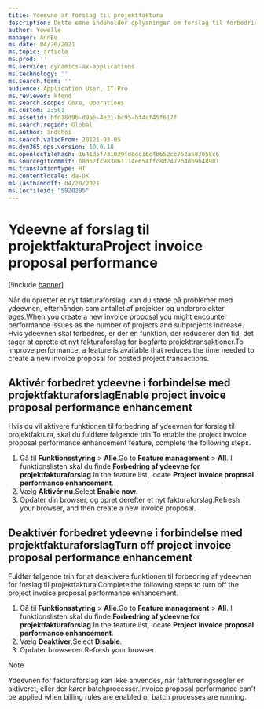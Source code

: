 ```yaml
---
title: Ydeevne af forslag til projektfaktura
description: Dette emne indeholder oplysninger om forslag til forbedring af ydeevne for forslag til projektfakturaer.
author: Yowelle
manager: AnnBe
ms.date: 04/20/2021
ms.topic: article
ms.prod: ''
ms.service: dynamics-ax-applications
ms.technology: ''
ms.search.form: ''
audience: Application User, IT Pro
ms.reviewer: kfend
ms.search.scope: Core, Operations
ms.custom: 23561
ms.assetid: bfd18d9b-d9a6-4e21-bc95-bf4af45f617f
ms.search.region: Global
ms.author: andchoi
ms.search.validFrom: 20121-03-05
ms.dyn365.ops.version: 10.0.18
ms.openlocfilehash: 1641d5f731029fdbdc16c4b652cc752a583058c6
ms.sourcegitcommit: 68d52fc983861114e654ffc8d2472b4db9b48981
ms.translationtype: HT
ms.contentlocale: da-DK
ms.lasthandoff: 04/20/2021
ms.locfileid: "5920295"
---
```

# <a name="project-invoice-proposal-performance"></a><span data-ttu-id="0edea-103">Ydeevne af forslag til projektfaktura</span><span class="sxs-lookup"><span data-stu-id="0edea-103">Project invoice proposal performance</span></span>

[!include [banner](../includes/banner.md)]

<span data-ttu-id="0edea-104">Når du opretter et nyt fakturaforslag, kan du støde på problemer med ydeevnen, efterhånden som antallet af projekter og underprojekter øges.</span><span class="sxs-lookup"><span data-stu-id="0edea-104">When you create a new invoice proposal you might encounter performance issues as the number of projects and subprojects increase.</span></span> <span data-ttu-id="0edea-105">Hvis ydeevnen skal forbedres, er der en funktion, der reducerer den tid, det tager at oprette et nyt fakturaforslag for bogførte projekttransaktioner.</span><span class="sxs-lookup"><span data-stu-id="0edea-105">To improve performance, a feature is available that reduces the time needed to create a new invoice proposal for posted project transactions.</span></span>

## <a name="enable-project-invoice-proposal-performance-enhancement"></a><span data-ttu-id="0edea-106">Aktivér forbedret ydeevne i forbindelse med projektfakturaforslag</span><span class="sxs-lookup"><span data-stu-id="0edea-106">Enable project invoice proposal performance enhancement</span></span>
<span data-ttu-id="0edea-107">Hvis du vil aktivere funktionen til forbedring af ydeevnen for forslag til projektfaktura, skal du fuldføre følgende trin.</span><span class="sxs-lookup"><span data-stu-id="0edea-107">To enable the project invoice proposal performance enhancement feature, complete the following steps.</span></span>

1.  <span data-ttu-id="0edea-108">Gå til **Funktionsstyring** > **Alle**.</span><span class="sxs-lookup"><span data-stu-id="0edea-108">Go to **Feature management** > **All**.</span></span> <span data-ttu-id="0edea-109">I funktionslisten skal du finde **Forbedring af ydeevne for projektfakturaforslag**.</span><span class="sxs-lookup"><span data-stu-id="0edea-109">In the feature list, locate **Project invoice proposal performance enhancement**.</span></span>
2.  <span data-ttu-id="0edea-110">Vælg **Aktivér nu**.</span><span class="sxs-lookup"><span data-stu-id="0edea-110">Select **Enable now**.</span></span>
3.  <span data-ttu-id="0edea-111">Opdater din browser, og opret derefter et nyt fakturaforslag.</span><span class="sxs-lookup"><span data-stu-id="0edea-111">Refresh your browser, and then create a new invoice proposal.</span></span>

## <a name="turn-off-project-invoice-proposal-performance-enhancement"></a><span data-ttu-id="0edea-112">Deaktivér forbedret ydeevne i forbindelse med projektfakturaforslag</span><span class="sxs-lookup"><span data-stu-id="0edea-112">Turn off project invoice proposal performance enhancement</span></span>
<span data-ttu-id="0edea-113">Fuldfør følgende trin for at deaktivere funktionen til forbedring af ydeevnen for forslag til projektfaktura.</span><span class="sxs-lookup"><span data-stu-id="0edea-113">Complete the following steps to turn off the project invoice proposal performance enhancement.</span></span>

1.  <span data-ttu-id="0edea-114">Gå til **Funktionsstyring** > **Alle**.</span><span class="sxs-lookup"><span data-stu-id="0edea-114">Go to **Feature management** > **All**.</span></span> <span data-ttu-id="0edea-115">I funktionslisten skal du finde **Forbedring af ydeevne for projektfakturaforslag**.</span><span class="sxs-lookup"><span data-stu-id="0edea-115">In the feature list, locate **Project invoice proposal performance enhancement**.</span></span>
2.  <span data-ttu-id="0edea-116">Vælg **Deaktiver**.</span><span class="sxs-lookup"><span data-stu-id="0edea-116">Select **Disable**.</span></span>
3.  <span data-ttu-id="0edea-117">Opdater browseren.</span><span class="sxs-lookup"><span data-stu-id="0edea-117">Refresh your browser.</span></span>

> [!NOTE]
> <span data-ttu-id="0edea-118">Ydeevnen for fakturaforslag kan ikke anvendes, når faktureringsregler er aktiveret, eller der kører batchprocesser.</span><span class="sxs-lookup"><span data-stu-id="0edea-118">Invoice proposal performance can't be applied when billing rules are enabled or batch processes are running.</span></span>
